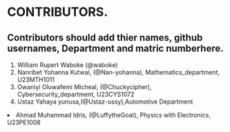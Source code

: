 # CONTRIBUTORS.
## Contributors should add thier names, github usernames, Department and matric numberhere.
<ol>
<li>William Rupert Waboke (@waboke)
<li>Nanribet Yohanna Kutwal, (@Nan-yohanna), Mathematics_department, U23MTH1011</li>
<li>Owaniyi Oluwafemi Micheal, (@Chuckycipher), Cybersecurity_department, U23CYS1072</li>
  <li>Ustaz Yahaya yunusa,(@Ustaz-ussy),Automotive Department</li>
</ol>
<li>Ahmad Muhammad Idris, (@LuffytheGoat), Physics with Electronics, U23PE1008</li>
